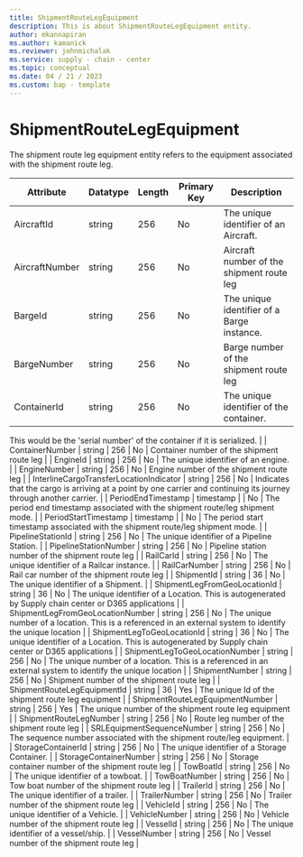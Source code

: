 ```yaml
---
title: ShipmentRouteLegEquipment
description: This is about ShipmentRouteLegEquipment entity.
author: mkannapiran
ms.author: kamanick
ms.reviewer: johnmichalak
ms.service: supply - chain - center
ms.topic: conceptual
ms.date: 04 / 21 / 2023
ms.custom: bap - template
---
```


# **ShipmentRouteLegEquipment**

The shipment route leg equipment entity refers to the equipment associated with the shipment route leg.


|	Attribute	|	Datatype	|	Length	|	Primary Key	|	Description	|
|---------------|--------|------|----------|-----------|
|	AircraftId	|	string	|	256	|	No	|	The unique identifier of an Aircraft.	|
|	AircraftNumber	|	string	|	256	|	No	|	Aircraft number of the shipment route leg	|
|	BargeId	|	string	|	256	|	No	|	The unique identifier of a Barge instance.	|
|	BargeNumber	|	string	|	256	|	No	|	Barge number of the shipment route leg	|
|	ContainerId	|	string	|	256	|	No	|	The unique identifier of the container.

This would be the 'serial number' of the container if it is serialized.	|
|	ContainerNumber	|	string	|	256	|	No	|	Container number of the shipment route leg	|
|	EngineId	|	string	|	256	|	No	|	The unique identifier of an engine.	|
|	EngineNumber	|	string	|	256	|	No	|	Engine number of the shipment route leg	|
|	InterlineCargoTransferLocationIndicator	|	string	|	256	|	No	|	Indicates that the cargo is arriving at a point by one carrier and continuing its journey through another carrier.	|
|	PeriodEndTimestamp	|	timestamp	|		|	No	|	The period end timestamp associated with the shipment route/leg shipment mode.	|
|	PeriodStartTimestamp	|	timestamp	|		|	No	|	The period start timestamp associated with the shipment route/leg shipment mode.	|
|	PipelineStationId	|	string	|	256	|	No	|	The unique identifier of a Pipeline Station.	|
|	PipelineStationNumber	|	string	|	256	|	No	|	Pipeline station number of the shipment route leg	|
|	RailCarId	|	string	|	256	|	No	|	The unique identifier of a Railcar instance.	|
|	RailCarNumber	|	string	|	256	|	No	|	Rail car number of the shipment route leg	|
|	ShipmentId	|	string	|	36	|	No	|	The unique identifier of a Shipment.	|
|	ShipmentLegFromGeoLocationId	|	string	|	36	|	No	|	The unique identifier of a Location. This is autogenerated by Supply chain center or D365 applications	|
|	ShipmentLegFromGeoLocationNumber	|	string	|	256	|	No	|	The unique number of a location. This is a referenced in an external system to identify the unique location	|
|	ShipmentLegToGeoLocationId	|	string	|	36	|	No	|	The unique identifier of a Location. This is autogenerated by Supply chain center or D365 applications	|
|	ShipmentLegToGeoLocationNumber	|	string	|	256	|	No	|	The unique number of a location. This is a referenced in an external system to identify the unique location	|
|	ShipmentNumber	|	string	|	256	|	No	|	Shipment number of the shipment route leg	|
|	ShipmentRouteLegEquipmentId	|	string	|	36	|	Yes	|	The unique Id of the shipment route leg equipment	|
|	ShipmentRouteLegEquipmentNumber	|	string	|	256	|	Yes	|	The unique number of the shipment route leg equipment	|
|	ShipmentRouteLegNumber	|	string	|	256	|	No	|	Route leg number of the shipment route leg	|
|	SRLEquipmentSequenceNumber	|	string	|	256	|	No	|	The sequence number associated with the shipment route/leg equipment.	|
|	StorageContainerId	|	string	|	256	|	No	|	The unique identifier of a Storage Container.	|
|	StorageContainerNumber	|	string	|	256	|	No	|	Storage container number of the shipment route leg	|
|	TowBoatId	|	string	|	256	|	No	|	The unique identifier of a towboat.	|
|	TowBoatNumber	|	string	|	256	|	No	|	Tow boat number of the shipment route leg	|
|	TrailerId	|	string	|	256	|	No	|	The unique identifier of a trailer.	|
|	TrailerNumber	|	string	|	256	|	No	|	Trailer number of the shipment route leg	|
|	VehicleId	|	string	|	256	|	No	|	The unique identifier of a Vehicle.	|
|	VehicleNumber	|	string	|	256	|	No	|	Vehicle number of the shipment route leg	|
|	VesselId	|	string	|	256	|	No	|	The unique identifier of a vessel/ship.	|
|	VesselNumber	|	string	|	256	|	No	|	Vessel number of the shipment route leg	|
